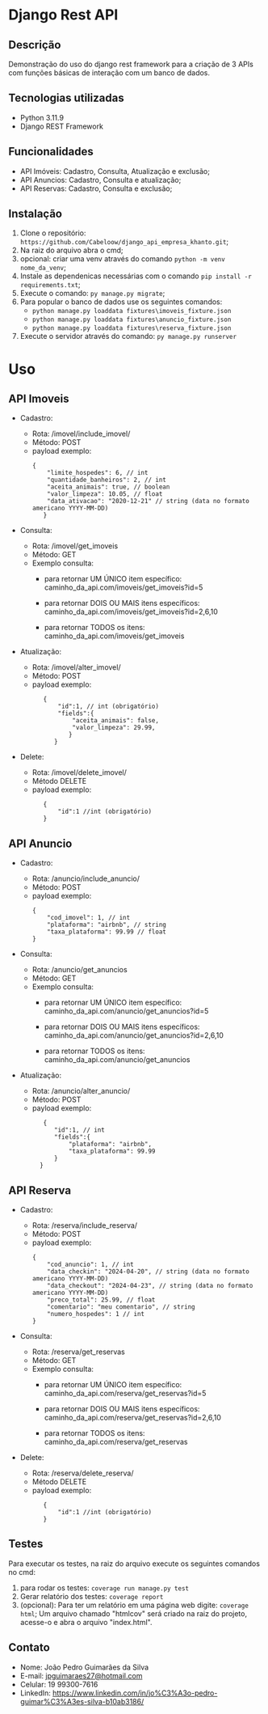 # Django Rest API

## Descrição

Demonstração do uso do django rest framework para a criação de 3 APIs com funções básicas de interação com um banco de dados.

## Tecnologias utilizadas

- Python 3.11.9
- Django REST Framework

## Funcionalidades

- API Imóveis: Cadastro, Consulta, Atualização e exclusão;
- API Anuncios: Cadastro, Consulta e atualização;
- API Reservas: Cadastro, Consulta e exclusão;

## Instalação

1. Clone o repositório: `https://github.com/Cabeloow/django_api_empresa_khanto.git`;
2. Na raiz do arquivo abra o cmd;
3. opcional: criar uma venv através do comando `python -m venv nome_da_venv`;
4. Instale as dependenicas necessárias com o comando `pip install -r requirements.txt`;
5. Execute o comando: `py manage.py migrate`;
6. Para popular o banco de dados use os seguintes comandos:
   - `python manage.py loaddata fixtures\imoveis_fixture.json`
   - `python manage.py loaddata fixtures\anuncio_fixture.json`
   - `python manage.py loaddata fixtures\reserva_fixture.json`
7. Execute o servidor através do comando: `py manage.py runserver`

# Uso

## API Imoveis

- Cadastro:
   - Rota: /imovel/include_imovel/
   - Método: POST
   - payload exemplo:
        ```
        {
            "limite_hospedes": 6, // int
            "quantidade_banheiros": 2, // int
            "aceita_animais": true, // boolean
            "valor_limpeza": 10.05, // float
            "data_ativacao": "2020-12-21" // string (data no formato americano YYYY-MM-DD)
           }
- Consulta:
   - Rota: /imovel/get_imoveis
   - Método: GET
   - Exemplo consulta:
        - para retornar UM ÚNICO item específico:
            caminho_da_api.com/imoveis/get_imoveis?id=5
 
        - para retornar DOIS OU MAIS itens específicos:
            caminho_da_api.com/imoveis/get_imoveis?id=2,6,10

        - para retornar TODOS os itens:
            caminho_da_api.com/imoveis/get_imoveis


- Atualização:
   - Rota: /imovel/alter_imovel/
   - Método: POST
   - payload exemplo:
     ```
        {
            "id":1, // int (obrigatório)
            "fields":{
                "aceita_animais": false,
                "valor_limpeza": 29.99,
               }
           }
- Delete:
   - Rota: /imovel/delete_imovel/  
   - Método DELETE
   - payload exemplo:
     ```
        {
            "id":1 //int (obrigatório)
        }
## API Anuncio

- Cadastro:
   - Rota: /anuncio/include_anuncio/
   - Método: POST
   - payload exemplo:
        ```
        {
            "cod_imovel": 1, // int
            "plataforma": "airbnb", // string
            "taxa_plataforma": 99.99 // float
        }
- Consulta:
   - Rota: /anuncio/get_anuncios
   - Método: GET
   - Exemplo consulta:
        - para retornar UM ÚNICO item específico:
            caminho_da_api.com/anuncio/get_anuncios?id=5
 
        - para retornar DOIS OU MAIS itens específicos:
            caminho_da_api.com/anuncio/get_anuncios?id=2,6,10

        - para retornar TODOS os itens:
            caminho_da_api.com/anuncio/get_anuncios


- Atualização:
   - Rota: /anuncio/alter_anuncio/
   - Método: POST
   - payload exemplo:
     ```
        {
           "id":1, // int
           "fields":{
               "plataforma": "airbnb",
               "taxa_plataforma": 99.99
           }
       }
## API Reserva

- Cadastro:
   - Rota: /reserva/include_reserva/
   - Método: POST
   - payload exemplo:
        ```
        {
            "cod_anuncio": 1, // int
            "data_checkin": "2024-04-20", // string (data no formato americano YYYY-MM-DD)
            "data_checkout": "2024-04-23", // string (data no formato americano YYYY-MM-DD)
            "preco_total": 25.99, // float
            "comentario": "meu comentario", // string
            "numero_hospedes": 1 // int
        }
- Consulta:
   - Rota: /reserva/get_reservas
   - Método: GET
   - Exemplo consulta:
        - para retornar UM ÚNICO item específico:
            caminho_da_api.com/reserva/get_reservas?id=5
 
        - para retornar DOIS OU MAIS itens específicos:
            caminho_da_api.com/reserva/get_reservas?id=2,6,10

        - para retornar TODOS os itens:
            caminho_da_api.com/reserva/get_reservas

- Delete:
   - Rota: /reserva/delete_reserva/  
   - Método DELETE
   - payload exemplo:
     ```
        {
            "id":1 //int (obrigatório)
        }
## Testes

Para executar os testes, na raiz do arquivo execute os seguintes comandos no cmd:
1. para rodar os testes: `coverage run manage.py test`
2. Gerar relatório dos testes: `coverage report`
3. (opcional): Para ter um relatório em uma página web digite: `coverage html`;
   Um arquivo chamado "htmlcov" será criado na raiz do projeto, acesse-o e abra o arquivo "index.html".
   

## Contato

- Nome: João Pedro Guimarães da Silva
- E-mail: jpguimaraes27@hotmail.com
- Celular: 19 99300-7616
- LinkedIn: https://www.linkedin.com/in/jo%C3%A3o-pedro-guimar%C3%A3es-silva-b10ab3186/

